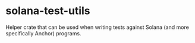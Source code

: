 # solana-test-utils

Helper crate that can be used when writing tests against Solana (and more specifically Anchor) programs.
